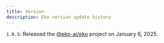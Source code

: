 ```yaml
---
title: Version
description: Eko version update history
---
```


`1.0.5`: Released the [@eko-ai/eko](https://www.npmjs.com/package/@eko-ai/eko) project on January 6, 2025.
